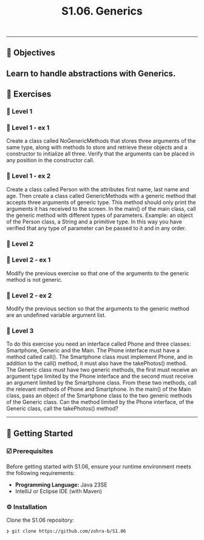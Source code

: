 
<p align="center"><h1 align="center">S1.06. Generics </h1></p>

<br>

---

## 📍 Objectives

Learn to handle abstractions with Generics.
---

## 👾 Exercises
### 📌 Level 1

### 📌 Level 1 - ex 1
Create a class called NoGenericMethods that stores three arguments of the same type, along with methods to store and retrieve these objects and a constructor to initialize all three. Verify that the arguments can be placed in any position in the constructor call.
### 📌 Level 1 - ex 2
Create a class called Person with the attributes first name, last name and age. Then create a class called GenericMethods with a generic method that accepts three arguments of generic type. This method should only print the arguments it has received to the screen. In the main() of the main class, call the generic method with different types of parameters.
Example: an object of the Person class, a String and a primitive type.
In this way you have verified that any type of parameter can be passed to it and in any order.

### 📌 Level 2 

### 📌 Level 2 - ex 1
Modify the previous exercise so that one of the arguments to the generic method is not generic.
### 📌 Level 2 - ex 2
Modify the previous section so that the arguments to the generic method are an undefined variable argument list.


### 📌 Level 3 
To do this exercise you need an interface called Phone and three classes: Smartphone, Generic and the Main.
The Phone interface must have a method called call(). The Smartphone class must implement Phone, and in addition to the call() method, it must also have the takePhotos() method.
The Generic class must have two generic methods, the first must receive an argument type limited by the Phone interface and the second must receive an argument limited by the Smartphone class. From these two methods, call the relevant methods of Phone and Smartphone. In the main() of the Main class, pass an object of the Smartphone class to the two generic methods of the Generic class.
Can the method limited by the Phone interface, of the Generic class, call the takePhotos() method?

---
## 🚀 Getting Started

### ☑️ Prerequisites

Before getting started with S1.06, ensure your runtime environment meets the following requirements:

- **Programming Language:** Java 23SE
- IntelliJ or Eclipse IDE (with Maven)


### ⚙️ Installation

Clone the S1.06 repository:
```sh
❯ git clone https://github.com/zohra-b/S1.06
```
